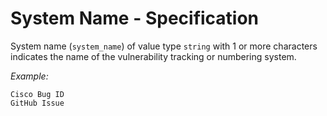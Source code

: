 # System Name - Specification

System name (`system_name`) of value type `string` with 1 or more characters indicates the name of the vulnerability
tracking or numbering system.

*Example:*

```
Cisco Bug ID
GitHub Issue
```
